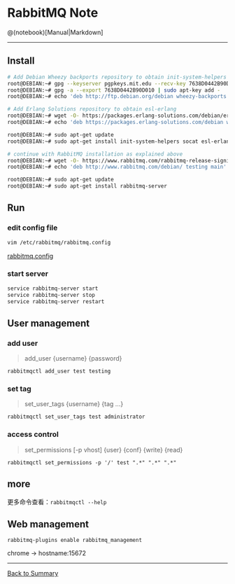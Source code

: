 
# RabbitMQ Note

@(notebook)[Manual|Markdown]



----------

## Install  
```bash
# Add Debian Wheezy backports repository to obtain init-system-helpers
root@DEBIAN:~# gpg --keyserver pgpkeys.mit.edu --recv-key 7638D0442B90D010
root@DEBIAN:~# gpg -a --export 7638D0442B90D010 | sudo apt-key add -
root@DEBIAN:~# echo 'deb http://ftp.debian.org/debian wheezy-backports main' | sudo tee /etc/apt/sources.list.d/wheezy_backports.list

# Add Erlang Solutions repository to obtain esl-erlang
root@DEBIAN:~# wget -O- https://packages.erlang-solutions.com/debian/erlang_solutions.asc | sudo apt-key add -
root@DEBIAN:~# echo 'deb https://packages.erlang-solutions.com/debian wheezy contrib' | sudo tee /etc/apt/sources.list.d/esl.list

root@DEBIAN:~# sudo apt-get update
root@DEBIAN:~# sudo apt-get install init-system-helpers socat esl-erlang

# continue with RabbitMQ installation as explained above
root@DEBIAN:~# wget -O- https://www.rabbitmq.com/rabbitmq-release-signing-key.asc | sudo apt-key add -
root@DEBIAN:~# echo 'deb http://www.rabbitmq.com/debian/ testing main' | sudo tee /etc/apt/sources.list.d/rabbitmq.list

root@DEBIAN:~# sudo apt-get update
root@DEBIAN:~# sudo apt-get install rabbitmq-server
```
## Run  

### edit config file

```bash
vim /etc/rabbitmq/rabbitmq.config
```

[rabbitmq.config](/src/rabbitmq/rabbitmq.config)  
  
### start server  

```bash
service rabbitmq-server start
service rabbitmq-server stop
service rabbitmq-server restart
```

## User management  

### add user

> add_user {username} {password} 
``` 
rabbitmqctl add_user test testing
```

### set tag

> set_user_tags {username} {tag ...}  
```
rabbitmqctl set_user_tags test administrator
```

### access control  

> set_permissions [-p vhost] {user} {conf} {write} {read}  
```
rabbitmqctl set_permissions -p '/' test ".*" ".*" ".*"
```
## more
更多命令查看：`rabbitmqctl --help`  

## Web management 

```
rabbitmq-plugins enable rabbitmq_management
```

chrome -> hostname:15672

  
    
      
      
----

[Back to Summary](/README.md)
